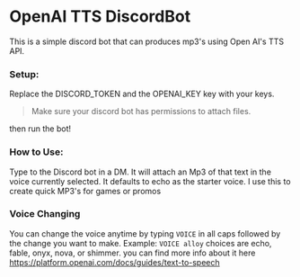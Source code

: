 # OpenAI TTS DiscordBot
This is a simple discord bot that can produces mp3's using Open AI's TTS API. 



### Setup:
Replace  the DISCORD_TOKEN and the OPENAI_KEY key with your keys.

> Make sure your discord bot has permissions to attach files.

then run the bot!

### How to Use:
Type to the Discord bot in a DM. It will attach an Mp3 of that text in the voice currently selected. It defaults to echo as the starter voice. I use this to create quick MP3's for games or promos

### Voice Changing
You can change the voice anytime by typing `VOICE` in all caps followed by the change you want to make. Example: `VOICE alloy` choices are echo, fable, onyx, nova, or shimmer. you can find more info about it here https://platform.openai.com/docs/guides/text-to-speech
